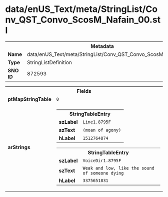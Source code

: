 <h1>data/enUS_Text/meta/StringList/Conv_QST_Convo_ScosM_Nafain_00.stl</h1><table><tr><th colspan="100%">Metadata</th></tr><tr><td><b>Name</b></td><td>data/enUS_Text/meta/StringList/Conv_QST_Convo_ScosM_Nafain_00.stl</td></tr><tr><td><b>Type</b></td><td>StringListDefinition</td></tr><tr><td><b>SNO ID</b></td><td>872593</td></tr></table>

<table><tr><th colspan="100%">Fields</th></tr><tr><td><b>ptMapStringTable</b></td><td><code>0</code></td></tr><tr><td><b>arStrings</b></td><td><table><tr><th colspan="100%">StringTableEntry</th></tr><tr><td><b>szLabel</b></td><td><code>Line1.8795F</code></td></tr><tr><td><b>szText</b></td><td><code>(moan of agony)</code></td></tr><tr><td><b>hLabel</b></td><td><code>1512764874</code></td></tr></table>


<table><tr><th colspan="100%">StringTableEntry</th></tr><tr><td><b>szLabel</b></td><td><code>VoiceDir1.8795F</code></td></tr><tr><td><b>szText</b></td><td><code>Weak and low, like the sound of someone dying</code></td></tr><tr><td><b>hLabel</b></td><td><code>3375651831</code></td></tr></table>


</td></tr></table>

